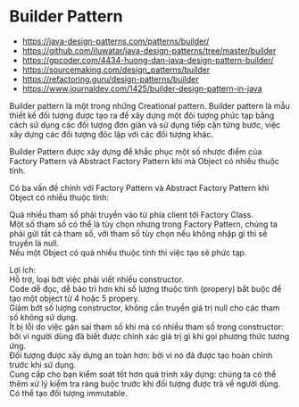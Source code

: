 # Builder Pattern

- https://java-design-patterns.com/patterns/builder/
- https://github.com/iluwatar/java-design-patterns/tree/master/builder
- https://gpcoder.com/4434-huong-dan-java-design-pattern-builder/
- https://sourcemaking.com/design_patterns/builder
- https://refactoring.guru/design-patterns/builder
- https://www.journaldev.com/1425/builder-design-pattern-in-java

Builder pattern là một trong những Creational pattern. Builder pattern là mẫu thiết kế đối tượng được tạo ra để xây dựng một đôi tượng phức tạp bằng cách sử dụng các đối tượng đơn giản và sử dụng tiếp cận từng bước, việc xây dựng các đối tượng đôc lập với các đối tượng khác.

Builder Pattern được xây dựng để khắc phục một số nhược điểm của Factory Pattern và Abstract Factory Pattern khi mà Object có nhiều thuộc tính.

Có ba vấn đề chính với  Factory Pattern và Abstract Factory Pattern khi Object có nhiều thuộc tính:

Quá nhiều tham số phải truyền vào từ phía client tới Factory Class.\
Một số tham số có thể là tùy chọn nhưng trong Factory Pattern, chúng ta phải gửi tất cả tham số, với tham số tùy chọn nếu không nhập gì thì sẽ truyền là null.\
Nếu một Object có quá nhiều thuộc tính thì việc tạo sẽ phức tạp.

Lợi ích:\
Hỗ trợ, loại bớt việc phải viết nhiều constructor.\
Code dễ đọc, dễ bảo trì hơn khi số lượng thuộc tính (propery) bắt buộc để tạo một object từ 4 hoặc 5 propery.\
Giảm bớt số lượng constructor, không cần truyền giá trị null cho các tham số không sử dụng.\
Ít bị lỗi do việc gán sai tham số khi mà có nhiều tham số trong constructor: bởi vì người dùng đã biết được chính xác giá trị gì khi gọi phương thức tương ứng.\
Đối tượng được xây dựng an toàn hơn: bởi vì nó đã được tạo hoàn chỉnh trước khi sử dụng.\
Cung cấp cho bạn kiểm soát tốt hơn quá trình xây dựng: chúng ta có thể thêm xử lý kiểm tra ràng buộc trước khi đối tượng được trả về người dùng.\
Có thể tạo đối tượng immutable.
